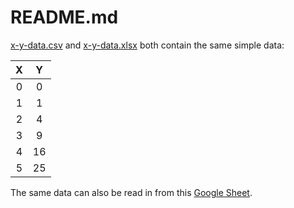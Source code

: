 # README.md

[x-y-data.csv](x-y-data.csv) and [x-y-data.xlsx](x-y-data.xlsx) both contain the same simple data:

| X | Y |
| :----: | :----: |
| 0 | 0 |
| 1 | 1 |
| 2 | 4 |
| 3 | 9 |
| 4 | 16 |
| 5 | 25 |

The same data can also be read in from this [Google Sheet](https://docs.google.com/spreadsheets/d/1ZULKhYzsMd4eYwiprsyGgE9Df3gaVtO8WRalUQDn-xE/edit?usp=sharing).
